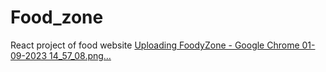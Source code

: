 # Food_zone
React project of food website
[Uploading FoodyZone - Google Chrome 01-09-2023 14_57_08.png…]()
